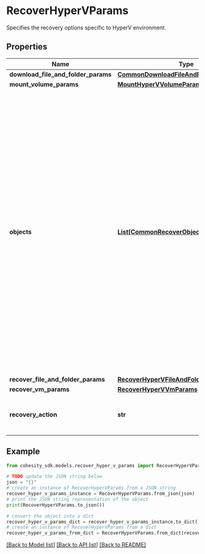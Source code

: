 # RecoverHyperVParams

Specifies the recovery options specific to HyperV environment.

## Properties

Name | Type | Description | Notes
------------ | ------------- | ------------- | -------------
**download_file_and_folder_params** | [**CommonDownloadFileAndFolderParams**](CommonDownloadFileAndFolderParams.md) |  | [optional] 
**mount_volume_params** | [**MountHyperVVolumeParams**](MountHyperVVolumeParams.md) |  | [optional] 
**objects** | [**List[CommonRecoverObjectSnapshotParams]**](CommonRecoverObjectSnapshotParams.md) | Specifies the list of recover Object parameters. This property is mandatory for all recovery action types except recover vms. While recovering VMs, a user can specify snapshots of VM&#39;s or a Protection Group Run details to recover all the VM&#39;s that are backed up by that Run. For recovering files, specifies the object contains the file to recover. | [optional] 
**recover_file_and_folder_params** | [**RecoverHyperVFileAndFolderParams**](RecoverHyperVFileAndFolderParams.md) |  | [optional] 
**recover_vm_params** | [**RecoverHyperVVmParams**](RecoverHyperVVmParams.md) |  | [optional] 
**recovery_action** | **str** | Specifies the type of recovery action to be performed. | 

## Example

```python
from cohesity_sdk.models.recover_hyper_v_params import RecoverHyperVParams

# TODO update the JSON string below
json = "{}"
# create an instance of RecoverHyperVParams from a JSON string
recover_hyper_v_params_instance = RecoverHyperVParams.from_json(json)
# print the JSON string representation of the object
print(RecoverHyperVParams.to_json())

# convert the object into a dict
recover_hyper_v_params_dict = recover_hyper_v_params_instance.to_dict()
# create an instance of RecoverHyperVParams from a dict
recover_hyper_v_params_from_dict = RecoverHyperVParams.from_dict(recover_hyper_v_params_dict)
```
[[Back to Model list]](../README.md#documentation-for-models) [[Back to API list]](../README.md#documentation-for-api-endpoints) [[Back to README]](../README.md)


